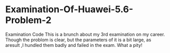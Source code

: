 # Examination-Of-Huawei-5.6-Problem-2
Examination Code
This is a brunch about my 3rd examination on my career.
Though the problom is clear, but the parameters of it is a bit large, as aresult ,I hundled them badly and failed in the exam.
What a pity!
